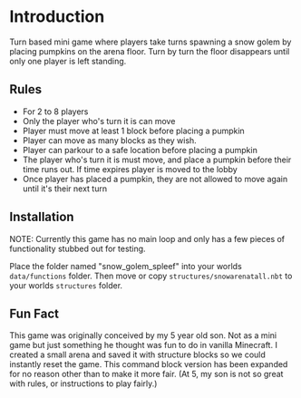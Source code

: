 # Introduction

Turn based mini game where players take turns spawning a snow golem by placing pumpkins on the arena floor. Turn by turn the floor disappears until only one player is left standing.

## Rules

* For 2 to 8 players
* Only the player who's turn it is can move
* Player must move at least 1 block before placing a pumpkin
* Player can move as many blocks as they wish.
* Player can parkour to a safe location before placing a pumpkin
* The player who's turn it is must move, and place a pumpkin before their time runs out. If time expires player is moved to the lobby
* Once player has placed a pumpkin, they are not allowed to move again until it's their next turn

## Installation
NOTE: Currently this game has no main loop and only has a few pieces of functionality stubbed out for testing.

Place the folder named "snow_golem_spleef" into your worlds `data/functions` folder. Then move or copy `structures/snowarenatall.nbt` to your worlds `structures` folder.

## Fun Fact
This game was originally conceived by my 5 year old son. Not as a mini game but just something he thought was fun to do in vanilla Minecraft. I created a small arena and saved it with structure blocks so we could instantly reset the game. This command block version has been expanded for no reason other than to make it more fair. (At 5, my son is not so great with rules, or instructions to play fairly.)
